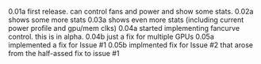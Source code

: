 0.01a first release. can control fans and power and show some stats.
0.02a shows some more stats
0.03a shows even more stats (including current power profile and gpu/mem clks)
0.04a started implementing fancurve control. this is in alpha.
0.04b just a fix for multiple GPUs
0.05a implemented a fix for Issue #1
0.05b implmented fix for Issue #2 that arose from the half-assed fix to issue #1
